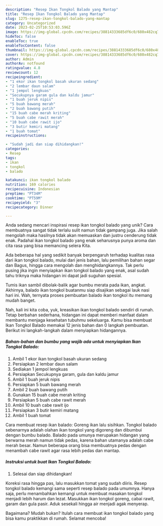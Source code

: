 ```yaml
---
description: "Resep Ikan Tongkol Balado yang Mantap"
title: "Resep Ikan Tongkol Balado yang Mantap"
slug: 1275-resep-ikan-tongkol-balado-yang-mantap
category: Uncategorized
date: 2023-02-25T10:53:03.596Z
image: https://img-global.cpcdn.com/recipes/38814333685df6c0/680x482cq70/ikan-tongkol-balado-foto-resep-utama.jpg
hideToc: false
enableToc: true
enableTocContent: false
thumbnail: https://img-global.cpcdn.com/recipes/38814333685df6c0/680x482cq70/ikan-tongkol-balado-foto-resep-utama.jpg
cover: https://img-global.cpcdn.com/recipes/38814333685df6c0/680x482cq70/ikan-tongkol-balado-foto-resep-utama.jpg
author: Admin
authorAv: notfound
ratingvalue: 4.8
reviewcount: 12
recipeingredient:
- "1 ekor ikan tongkol basah ukuran sedang"
- "2 lembar daun salam"
- "1 jempol lengkuas"
- "Secukupnya garam gula dan kaldu jamur"
- "1 buah jeruk nipis"
- "5 buah bawang merah"
- "2 buah bawang putih"
- "15 buah cabe merah kriting"
- "5 buah cabe rawit merah"
- "10 buah cabe rawit ijo"
- "3 butir kemiri matang"
- "1 buah tomat"
recipeinstructions:

- "Sudah jadi dan siap dihidangkan!"
categories:
- Resep
tags:
- ikan
- tongkol
- balado

katakunci: ikan tongkol balado 
nutrition: 169 calories
recipecuisine: Indonesian
preptime: "PT34M"
cooktime: "PT59M"
recipeyield: "3"
recipecategory: Dinner

---
```





Anda sedang mencari inspirasi resep ikan tongkol balado yang unik? Cara membuatnya sangat tidak terlalu sulit namun tidak gampang juga. Jika salah mengolah maka hasilnya tidak akan memuaskan dan justru cenderung tidak enak. Padahal ikan tongkol balado yang enak seharusnya punya aroma dan cita rasa yang bisa memancing selera Kita.





Ada beberapa hal yang sedikit banyak berpengaruh terhadap kualitas rasa dari ikan tongkol balado, mulai dari jenis bahan, lalu pemilihan bahan segar dan Bagus, hingga cara mengolah dan menghidangkannya. Tak perlu pusing jika ingin menyiapkan ikan tongkol balado yang enak,      asal sudah tahu triknya maka hidangan ini dapat jadi suguhan spesial.














Tumis ikan sambil dibolak-balik agar bumbu merata pada ikan, angkat. Akhirnya, balado ikan tongkol buatanmu siap disajikan sebagai lauk nasi hari ini. Wah, ternyata proses pembuatan balado ikan tongkol itu memang mudah banget.






Nah, kali ini kita coba, yuk, kreasikan ikan tongkol balado sendiri di rumah. Tetap berbahan sederhana, hidangan ini dapat memberi manfaat dalam membantu menjaga kesehatan tubuhmu sekeluarga. Kamu bisa membuat Ikan Tongkol Balado memakai 12 jenis bahan dan 0 langkah pembuatan. Berikut ini langkah-langkah dalam menyiapkan hidangannya.

<!--inarticleads1-->

##### Bahan-bahan dan bumbu yang wajib ada untuk menyiapkan Ikan Tongkol Balado:

1. Ambil 1 ekor ikan tongkol basah ukuran sedang
1. Persiapkan 2 lembar daun salam
1. Sediakan 1 jempol lengkuas
1. Persiapkan Secukupnya garam, gula dan kaldu jamur
1. Ambil 1 buah jeruk nipis
1. Persiapkan 5 buah bawang merah
1. Ambil 2 buah bawang putih
1. Gunakan 15 buah cabe merah kriting
1. Persiapkan 5 buah cabe rawit merah
1. Ambil 10 buah cabe rawit ijo
1. Persiapkan 3 butir kemiri matang
1. Ambil 1 buah tomat


Cara membuat resep ikan balado: Goreng ikan lalu sisihkan. Tongkol balado sebenarnya adalah olahan ikan tongkol yang digoreng dan dibumbui dengan bumbu balado. Balado pada umunya merupakan hidangan yang berwarna merah namun tidak pedas, karena bahan utamanya adalah cabe merah besar. Namun beberapa orang bisa membuatnya pedas dengan menambah cabe rawit agar rasa lebih pedas dan mantap. 

<!--inarticleads2-->

##### Instruksi untuk buat Ikan Tongkol Balado:


1. Selesai dan siap dihidangkan!

Koreksi rasa hingga pas, lalu masukkan tomat yang sudah diiris. Resep tongkol balado kemangi sama seperti resep balado pada umumnya. Hanya saja, perlu menambahkan kemangi untuk membuat masakan tongkol menjadi lebih harum dan lezat. Masukkan ikan tongkol goreng, cabai rawit, garam dan gula pasir. Aduk sesekali hingga air menjadi agak menyerap. 

Bagaimana? Mudah bukan? Itulah cara membuat ikan tongkol balado yang bisa kamu praktikkan di rumah. Selamat mencoba!
